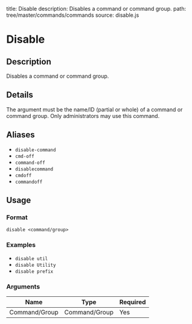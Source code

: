 title: Disable
description: Disables a command or command group.
path: tree/master/commands/commands
source: disable.js

# Disable

## Description

Disables a command or command group.

## Details

The argument must be the name/ID (partial or whole) of a command or command group. Only administrators may use this command.

## Aliases

* `disable-command`
* `cmd-off`
* `command-off`
* `disablecommand`
* `cmdoff`
* `commandoff`

## Usage

### Format

`disable <command/group>`

### Examples

* `disable util`
* `disable Utility`
* `disable prefix`

### Arguments

| Name          | Type          | Required |
|---------------|---------------|----------|
| Command/Group | Command/Group | Yes      |
